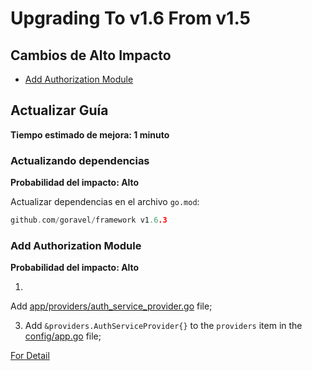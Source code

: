 # Upgrading To v1.6 From v1.5

## Cambios de Alto Impacto

- [Add Authorization Module](#add-authorization-module)

## Actualizar Guía

**Tiempo estimado de mejora: 1 minuto**

### Actualizando dependencias

**Probabilidad del impacto: Alto**

Actualizar dependencias en el archivo `go.mod`:

```go
github.com/goravel/framework v1.6.3
```

### Add Authorization Module

**Probabilidad del impacto: Alto**

1.

Add [app/providers/auth_service_provider.go](https://github.com/goravel/goravel/blob/v1.6.0/app/providers/auth_service_provider.go)
file;

3. Add `&providers.AuthServiceProvider{}` to the `providers` item in
   the [config/app.go](https://github.com/goravel/goravel/blob/v1.6.0/config/app.go) file;

[For Detail](../security/authorization)
